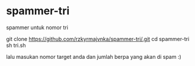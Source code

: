# spammer-tri
spammer untuk nomor tri

git clone https://github.com/rzkyrmajvnka/spammer-tri/.git
cd spammer-tri
sh tri.sh

lalu masukan nomor target anda dan jumlah berpa yang akan di spam :)
